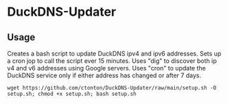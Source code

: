 # DuckDNS-Updater

## Usage

Creates a bash script to update DuckDNS ipv4 and ipv6 addresses.  Sets up a cron jop to call the script ever 15 minutes.  Uses "dig" to discover both ip v4 and v6 addresses using Google servers.  Uses "cron" to update the DuckDNS service only if either address has changed or after 7 days.

```shell
wget https://github.com/ctonton/DuckDNS-Updater/raw/main/setup.sh -O setup.sh; chmod +x setup.sh; bash setup.sh
```
